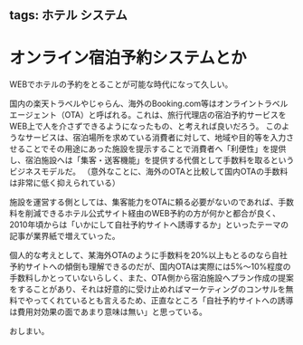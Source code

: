 tags: ホテル システム
---
# オンライン宿泊予約システムとか

WEBでホテルの予約をとることが可能な時代になって久しい。

国内の楽天トラベルやじゃらん、海外のBooking.com等はオンライントラベルエージェント（OTA）と呼ばれる。これは、旅行代理店の宿泊予約サービスをWEB上で人を介さずできるようになったもの、と考えれば良いだろう。
このようなサービスは、宿泊場所を求めている消費者に対して、地域や目的等を入力させることでその用途にあった施設を提示することで消費者へ「利便性」を提供し、宿泊施設へは「集客・送客機能」を提供する代償として手数料を取るというビジネスモデルだ。
（意外なことに、海外のOTAと比較して国内OTAの手数料は非常に低く抑えられている）

施設を運営する側としては、集客能力をOTAに頼る必要がないのであれば、手数料を削減できるホテル公式サイト経由のWEB予約の方が何かと都合が良く、2010年頃からは「いかにして自社予約サイトへ誘導するか」といったテーマの記事が業界紙で増えていった。

個人的な考えとして、某海外OTAのように手数料を20%以上もとるのなら自社予約サイトへの傾倒も理解できるのだが、国内OTAは実際には5%～10%程度の手数料しかとっていないらしく、また、OTA側から宿泊施設へプラン作成の提案をすることがあり、それは好意的に受け止めればマーケティングのコンサルを無料でやってくれているとも言えるため、正直なところ「自社予約サイトへの誘導は費用対効果の面であまり意味は無い」と思っている。


おしまい。